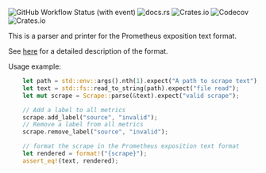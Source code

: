 ![GitHub Workflow Status (with event)](https://img.shields.io/github/actions/workflow/status/dovreshef/prom_text_format_parser/.github%2Fworkflows%2Frust.yml)
![docs.rs](https://img.shields.io/docsrs/prom_text_format_parser)
![Crates.io](https://img.shields.io/crates/l/prom_text_format_parser)
![Codecov](https://img.shields.io/codecov/c/github/dovreshef/prom_text_format_parser)
![Crates.io](https://img.shields.io/crates/v/prom_text_format_parser)

This is a parser and printer for the Prometheus exposition text format.

See [here](https://prometheus.io/docs/instrumenting/exposition_formats/) for a detailed description
of the format.

Usage example:

```rust
    let path = std::env::args().nth(1).expect("A path to scrape text");
    let text = std::fs::read_to_string(path).expect("file read");
    let mut scrape = Scrape::parse(&text).expect("valid scrape");

    // Add a label to all metrics
    scrape.add_label("source", "invalid");
    // Remove a label from all metrics
    scrape.remove_label("source", "invalid");

    // format the scrape in the Prometheus exposition text format
    let rendered = format!("{scrape}");
    assert_eq!(text, rendered);

```
